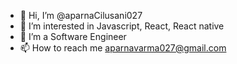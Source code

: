- 👋 Hi, I’m @aparnaCilusani027
- 👀 I’m interested in Javascript, React, React native
- 🌱 I’m a Software Engineer
- 📫 How to reach me aparnavarma027@gmail.com

<!---
aparnaCilusani027/aparnaCilusani027 is a ✨ special ✨ repository because its `README.md` (this file) appears on your GitHub profile.
You can click the Preview link to take a look at your changes.
--->
